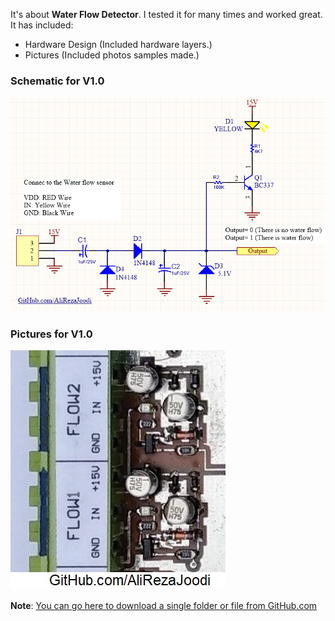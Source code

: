 It's about **Water Flow Detector**. I tested it for many times and worked great. It has included:

- Hardware Design (Included hardware layers.)
- Pictures (Included photos samples made.)

### Schematic for V1.0
![Detector_Water Flow](https://github.com/AliRezaJoodi/Electronic-Modules/blob/main/Detector_Water%20Flow/Hardware%20Design/V1.0.png?raw=true)

### Pictures for V1.0
![Detector_Water Flow](https://github.com/AliRezaJoodi/Electronic-Modules/blob/main/Detector_Water%20Flow/Pictures/V1.0.jpg?raw=true)

**Note**: [You can go here to download a single folder or file from GitHub.com](https://minhaskamal.github.io/DownGit/#/home)
